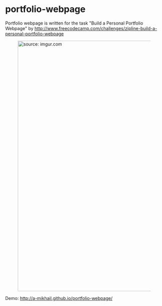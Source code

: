 # portfolio-webpage
Portfolio webpage is written for the task  "Build a Personal Portfolio Webpage" by http://www.freecodecamp.com/challenges/zipline-build-a-personal-portfolio-webpage

<figure>
	<img src="https://i.imgur.com/cYy28aw.png" width="600" height="800" title="source: imgur.com" align="top"/>
</figure>

Demo: http://a-mikhail.github.io/portfolio-webpage/
